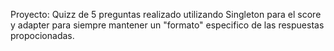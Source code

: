 Proyecto: Quizz de 5 preguntas realizado utilizando Singleton para el score y adapter para siempre mantener un "formato" especifico de las respuestas propocionadas.
